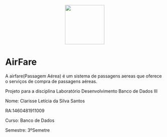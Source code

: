 <h1 align="center">
  <br>
  <img src=![AirFare](https://user-images.githubusercontent.com/51199730/112869026-16150280-9093-11eb-9184-ac37e9ba2630.gif) height="125" width="125">
  <br>
</h1>


# AirFare
A airfare(Passagem Aérea) é um sistema de passagens aereas que oferece o serviços de compra de passagens aéreas. 

Projeto para a disciplina Laboratório Desenvolvimento Banco de Dados III  

Nome: Clarisse Letícia da Silva Santos

RA:1460481911009

Curso: Banco de Dados

Semestre: 3ºSemetre

